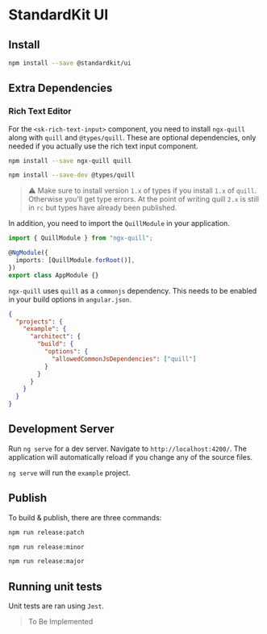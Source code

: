 # StandardKit UI

## Install

```bash
npm install --save @standardkit/ui
```

## Extra Dependencies

### Rich Text Editor

For the `<sk-rich-text-input>` component, you need to install `ngx-quill` along with `quill` and `@types/quill`. These
are optional dependencies, only needed if you actually use the rich text input component.

```bash
npm install --save ngx-quill quill

npm install --save-dev @types/quill
```

> :warning: Make sure to install version `1.x` of types if you install `1.x` of `quill`. Otherwise you'll get type
> errors. At the point of writing quill `2.x` is still in `rc` but types have already been published.

In addition, you need to import the `QuillModule` in your application.

```typescript
import { QuillModule } from "ngx-quill";

@NgModule({
  imports: [QuillModule.forRoot()],
})
export class AppModule {}
```

`ngx-quill` uses `quill` as a `commonjs` dependency. This needs to be enabled in your build options in `angular.json`.

```json
{
  "projects": {
    "example": {
      "architect": {
        "build": {
          "options": {
            "allowedCommonJsDependencies": ["quill"]
          }
        }
      }
    }
  }
}
```

## Development Server

Run `ng serve` for a dev server. Navigate to `http://localhost:4200/`. The application will automatically reload if you
change any of the source files.

`ng serve` will run the `example` project.

## Publish

To build & publish, there are three commands:

```bash
npm run release:patch

npm run release:minor

npm run release:major
```

## Running unit tests

Unit tests are ran using `Jest`.

> To Be Implemented
